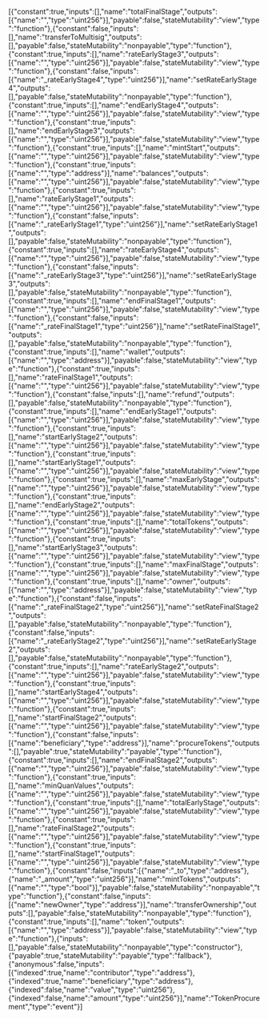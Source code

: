 [{"constant":true,"inputs":[],"name":"totalFinalStage","outputs":[{"name":"","type":"uint256"}],"payable":false,"stateMutability":"view","type":"function"},{"constant":false,"inputs":[],"name":"transferToMultisig","outputs":[],"payable":false,"stateMutability":"nonpayable","type":"function"},{"constant":true,"inputs":[],"name":"rateEarlyStage3","outputs":[{"name":"","type":"uint256"}],"payable":false,"stateMutability":"view","type":"function"},{"constant":false,"inputs":[{"name":"_rateEarlyStage4","type":"uint256"}],"name":"setRateEarlyStage4","outputs":[],"payable":false,"stateMutability":"nonpayable","type":"function"},{"constant":true,"inputs":[],"name":"endEarlyStage4","outputs":[{"name":"","type":"uint256"}],"payable":false,"stateMutability":"view","type":"function"},{"constant":true,"inputs":[],"name":"endEarlyStage3","outputs":[{"name":"","type":"uint256"}],"payable":false,"stateMutability":"view","type":"function"},{"constant":true,"inputs":[],"name":"mintStart","outputs":[{"name":"","type":"uint256"}],"payable":false,"stateMutability":"view","type":"function"},{"constant":true,"inputs":[{"name":"","type":"address"}],"name":"balances","outputs":[{"name":"","type":"uint256"}],"payable":false,"stateMutability":"view","type":"function"},{"constant":true,"inputs":[],"name":"rateEarlyStage1","outputs":[{"name":"","type":"uint256"}],"payable":false,"stateMutability":"view","type":"function"},{"constant":false,"inputs":[{"name":"_rateEarlyStage1","type":"uint256"}],"name":"setRateEarlyStage1","outputs":[],"payable":false,"stateMutability":"nonpayable","type":"function"},{"constant":true,"inputs":[],"name":"rateEarlyStage4","outputs":[{"name":"","type":"uint256"}],"payable":false,"stateMutability":"view","type":"function"},{"constant":false,"inputs":[{"name":"_rateEarlyStage3","type":"uint256"}],"name":"setRateEarlyStage3","outputs":[],"payable":false,"stateMutability":"nonpayable","type":"function"},{"constant":true,"inputs":[],"name":"endFinalStage1","outputs":[{"name":"","type":"uint256"}],"payable":false,"stateMutability":"view","type":"function"},{"constant":false,"inputs":[{"name":"_rateFinalStage1","type":"uint256"}],"name":"setRateFinalStage1","outputs":[],"payable":false,"stateMutability":"nonpayable","type":"function"},{"constant":true,"inputs":[],"name":"wallet","outputs":[{"name":"","type":"address"}],"payable":false,"stateMutability":"view","type":"function"},{"constant":true,"inputs":[],"name":"rateFinalStage1","outputs":[{"name":"","type":"uint256"}],"payable":false,"stateMutability":"view","type":"function"},{"constant":false,"inputs":[],"name":"refund","outputs":[],"payable":false,"stateMutability":"nonpayable","type":"function"},{"constant":true,"inputs":[],"name":"endEarlyStage1","outputs":[{"name":"","type":"uint256"}],"payable":false,"stateMutability":"view","type":"function"},{"constant":true,"inputs":[],"name":"startEarlyStage2","outputs":[{"name":"","type":"uint256"}],"payable":false,"stateMutability":"view","type":"function"},{"constant":true,"inputs":[],"name":"startEarlyStage1","outputs":[{"name":"","type":"uint256"}],"payable":false,"stateMutability":"view","type":"function"},{"constant":true,"inputs":[],"name":"maxEarlyStage","outputs":[{"name":"","type":"uint256"}],"payable":false,"stateMutability":"view","type":"function"},{"constant":true,"inputs":[],"name":"endEarlyStage2","outputs":[{"name":"","type":"uint256"}],"payable":false,"stateMutability":"view","type":"function"},{"constant":true,"inputs":[],"name":"totalTokens","outputs":[{"name":"","type":"uint256"}],"payable":false,"stateMutability":"view","type":"function"},{"constant":true,"inputs":[],"name":"startEarlyStage3","outputs":[{"name":"","type":"uint256"}],"payable":false,"stateMutability":"view","type":"function"},{"constant":true,"inputs":[],"name":"maxFinalStage","outputs":[{"name":"","type":"uint256"}],"payable":false,"stateMutability":"view","type":"function"},{"constant":true,"inputs":[],"name":"owner","outputs":[{"name":"","type":"address"}],"payable":false,"stateMutability":"view","type":"function"},{"constant":false,"inputs":[{"name":"_rateFinalStage2","type":"uint256"}],"name":"setRateFinalStage2","outputs":[],"payable":false,"stateMutability":"nonpayable","type":"function"},{"constant":false,"inputs":[{"name":"_rateEarlyStage2","type":"uint256"}],"name":"setRateEarlyStage2","outputs":[],"payable":false,"stateMutability":"nonpayable","type":"function"},{"constant":true,"inputs":[],"name":"rateEarlyStage2","outputs":[{"name":"","type":"uint256"}],"payable":false,"stateMutability":"view","type":"function"},{"constant":true,"inputs":[],"name":"startEarlyStage4","outputs":[{"name":"","type":"uint256"}],"payable":false,"stateMutability":"view","type":"function"},{"constant":true,"inputs":[],"name":"startFinalStage2","outputs":[{"name":"","type":"uint256"}],"payable":false,"stateMutability":"view","type":"function"},{"constant":false,"inputs":[{"name":"beneficiary","type":"address"}],"name":"procureTokens","outputs":[],"payable":true,"stateMutability":"payable","type":"function"},{"constant":true,"inputs":[],"name":"endFinalStage2","outputs":[{"name":"","type":"uint256"}],"payable":false,"stateMutability":"view","type":"function"},{"constant":true,"inputs":[],"name":"minQuanValues","outputs":[{"name":"","type":"uint256"}],"payable":false,"stateMutability":"view","type":"function"},{"constant":true,"inputs":[],"name":"totalEarlyStage","outputs":[{"name":"","type":"uint256"}],"payable":false,"stateMutability":"view","type":"function"},{"constant":true,"inputs":[],"name":"rateFinalStage2","outputs":[{"name":"","type":"uint256"}],"payable":false,"stateMutability":"view","type":"function"},{"constant":true,"inputs":[],"name":"startFinalStage1","outputs":[{"name":"","type":"uint256"}],"payable":false,"stateMutability":"view","type":"function"},{"constant":false,"inputs":[{"name":"_to","type":"address"},{"name":"_amount","type":"uint256"}],"name":"mintTokens","outputs":[{"name":"","type":"bool"}],"payable":false,"stateMutability":"nonpayable","type":"function"},{"constant":false,"inputs":[{"name":"newOwner","type":"address"}],"name":"transferOwnership","outputs":[],"payable":false,"stateMutability":"nonpayable","type":"function"},{"constant":true,"inputs":[],"name":"token","outputs":[{"name":"","type":"address"}],"payable":false,"stateMutability":"view","type":"function"},{"inputs":[],"payable":false,"stateMutability":"nonpayable","type":"constructor"},{"payable":true,"stateMutability":"payable","type":"fallback"},{"anonymous":false,"inputs":[{"indexed":true,"name":"contributor","type":"address"},{"indexed":true,"name":"beneficiary","type":"address"},{"indexed":false,"name":"value","type":"uint256"},{"indexed":false,"name":"amount","type":"uint256"}],"name":"TokenProcurement","type":"event"}]
